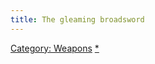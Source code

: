 ```yaml
---
title: The gleaming broadsword
---
```


[Category: Weapons](Category:_Weapons "wikilink")
[\*](Category:_Slashing_weapons "wikilink")